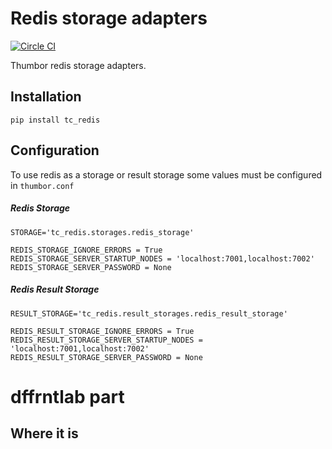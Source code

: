 # Redis storage adapters

[![Circle CI](https://circleci.com/gh/thumbor-community/redis.svg?style=svg)](https://circleci.com/gh/thumbor-community/redis)

Thumbor redis storage adapters.

## Installation

`pip install tc_redis`

## Configuration

To use redis as a storage or result storage some values must be configured in `thumbor.conf`

##### Redis Storage
```
STORAGE='tc_redis.storages.redis_storage'

REDIS_STORAGE_IGNORE_ERRORS = True
REDIS_STORAGE_SERVER_STARTUP_NODES = 'localhost:7001,localhost:7002'
REDIS_STORAGE_SERVER_PASSWORD = None
```

##### Redis Result Storage

```
RESULT_STORAGE='tc_redis.result_storages.redis_result_storage'

REDIS_RESULT_STORAGE_IGNORE_ERRORS = True
REDIS_RESULT_STORAGE_SERVER_STARTUP_NODES = 'localhost:7001,localhost:7002'
REDIS_RESULT_STORAGE_SERVER_PASSWORD = None
```

# dffrntlab part

## Where it is



